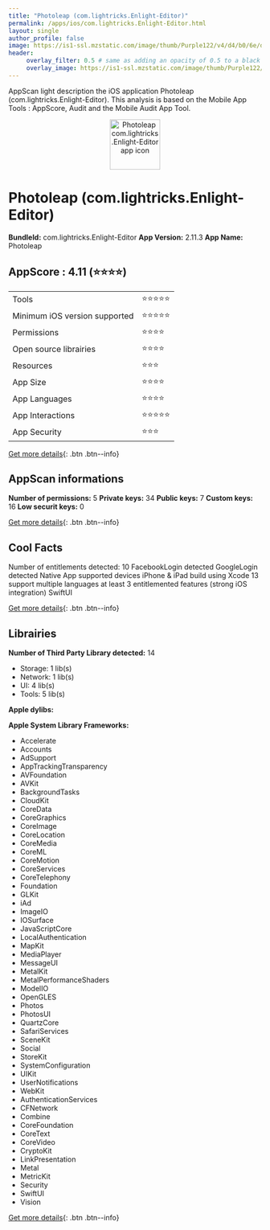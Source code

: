 ```yaml
---
title: "Photoleap (com.lightricks.Enlight-Editor)"
permalink: /apps/ios/com.lightricks.Enlight-Editor.html
layout: single
author_profile: false
image: https://is1-ssl.mzstatic.com/image/thumb/Purple122/v4/d4/b0/6e/d4b06e33-e307-5799-7aea-866f7f24d155/AppIcon-0-1x_U007emarketing-0-7-0-85-220.png/512x512bb.jpg
header: 
     overlay_filter: 0.5 # same as adding an opacity of 0.5 to a black background
     overlay_image: https://is1-ssl.mzstatic.com/image/thumb/Purple122/v4/d4/b0/6e/d4b06e33-e307-5799-7aea-866f7f24d155/AppIcon-0-1x_U007emarketing-0-7-0-85-220.png/512x512bb.jpg
---
```

AppScan light description the iOS application Photoleap (com.lightricks.Enlight-Editor). This analysis is based on the Mobile App Tools : AppScore, Audit and the Mobile Audit App Tool.

  
  
<div style="text-align: center;"><img src="https://is1-ssl.mzstatic.com/image/thumb/Purple122/v4/d4/b0/6e/d4b06e33-e307-5799-7aea-866f7f24d155/AppIcon-0-1x_U007emarketing-0-7-0-85-220.png/512x512bb.jpg" width="100" height="100" alt="Photoleap com.lightricks.Enlight-Editor app icon"></div>  
  
# Photoleap (com.lightricks.Enlight-Editor)

**BundleId:** com.lightricks.Enlight-Editor
**App Version:** 2.11.3
**App Name:** Photoleap


## AppScore : 4.11 (⭐️⭐️⭐️⭐️) 

<table>
<tr><td> Tools </td><td> ⭐️⭐️⭐️⭐️⭐️ </td></tr>
<tr><td> Minimum iOS version supported </td><td> ⭐️⭐️⭐️⭐️⭐️ </td></tr>
<tr><td> Permissions </td><td> ⭐️⭐️⭐️⭐️ </td></tr>
<tr><td> Open source librairies </td><td> ⭐️⭐️⭐️⭐️ </td></tr>
<tr><td> Resources </td><td> ⭐️⭐️⭐️ </td></tr>
<tr><td> App Size </td><td> ⭐️⭐️⭐️⭐️ </td></tr>
<tr><td> App Languages </td><td> ⭐️⭐️⭐️⭐️ </td></tr>
<tr><td> App Interactions </td><td> ⭐️⭐️⭐️⭐️⭐️ </td></tr>
<tr><td> App Security </td><td> ⭐️⭐️⭐️ </td></tr>
</table>

[Get more details](/pricing.html){: .btn .btn--info}  
  
## AppScan informations 

**Number of permissions:** 5
**Private keys:** 34
**Public keys:** 7
**Custom keys:** 16
**Low securit keys:** 0
  
[Get more details](/pricing.html){: .btn .btn--info}

## Cool Facts

Number of entitlements detected: 10
FacebookLogin detected
GoogleLogin detected
Native App
supported devices iPhone & iPad
build using Xcode 13
support multiple languages
at least 3 entitlemented features (strong iOS integration)
SwiftUI
  
[Get more details](/pricing.html){: .btn .btn--info}

## Librairies 
**Number of Third Party Library detected:** 14
- Storage: 1 lib(s)
- Network: 1 lib(s)
- UI: 4 lib(s)
- Tools: 5 lib(s)

**Apple dylibs:**


**Apple System Library Frameworks:**
- Accelerate
- Accounts
- AdSupport
- AppTrackingTransparency
- AVFoundation
- AVKit
- BackgroundTasks
- CloudKit
- CoreData
- CoreGraphics
- CoreImage
- CoreLocation
- CoreMedia
- CoreML
- CoreMotion
- CoreServices
- CoreTelephony
- Foundation
- GLKit
- iAd
- ImageIO
- IOSurface
- JavaScriptCore
- LocalAuthentication
- MapKit
- MediaPlayer
- MessageUI
- MetalKit
- MetalPerformanceShaders
- ModelIO
- OpenGLES
- Photos
- PhotosUI
- QuartzCore
- SafariServices
- SceneKit
- Social
- StoreKit
- SystemConfiguration
- UIKit
- UserNotifications
- WebKit
- AuthenticationServices
- CFNetwork
- Combine
- CoreFoundation
- CoreText
- CoreVideo
- CryptoKit
- LinkPresentation
- Metal
- MetricKit
- Security
- SwiftUI
- Vision


  
[Get more details](/pricing.html){: .btn .btn--info}

